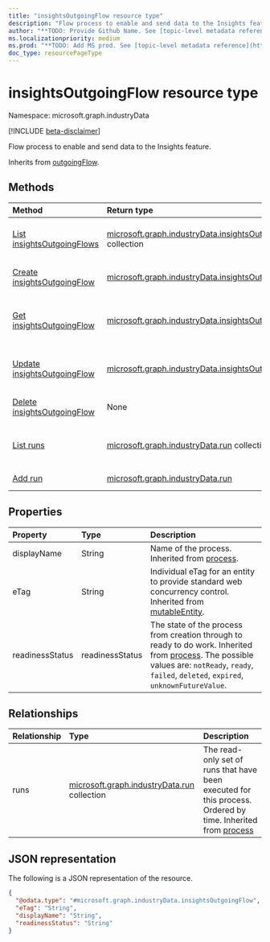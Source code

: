 ```yaml
---
title: "insightsOutgoingFlow resource type"
description: "Flow process to enable and send data to the Insights feature."
author: "**TODO: Provide Github Name. See [topic-level metadata reference](https://msgo.azurewebsites.net/add/document/guidelines/metadata.html#topic-level-metadata)**"
ms.localizationpriority: medium
ms.prod: "**TODO: Add MS prod. See [topic-level metadata reference](https://msgo.azurewebsites.net/add/document/guidelines/metadata.html#topic-level-metadata)**"
doc_type: resourcePageType
---
```


# insightsOutgoingFlow resource type

Namespace: microsoft.graph.industryData

[!INCLUDE [beta-disclaimer](../../includes/beta-disclaimer.md)]

Flow process to enable and send data to the Insights feature.


Inherits from [outgoingFlow](../resources/industrydata-outgoingflow.md).

## Methods
|Method|Return type|Description|
|:---|:---|:---|
|[List insightsOutgoingFlows](../api/industrydata-insightsoutgoingflow-list.md)|[microsoft.graph.industryData.insightsOutgoingFlow](../resources/industrydata-insightsoutgoingflow.md) collection|Get a list of the [insightsOutgoingFlow](../resources/industrydata-insightsoutgoingflow.md) objects and their properties.|
|[Create insightsOutgoingFlow](../api/industrydata-industrydatahub-post-insightsoutgoingflow.md)|[microsoft.graph.industryData.insightsOutgoingFlow](../resources/industrydata-insightsoutgoingflow.md)|Create a new [insightsOutgoingFlow](../resources/industrydata-insightsoutgoingflow.md) object.|
|[Get insightsOutgoingFlow](../api/industrydata-insightsoutgoingflow-get.md)|[microsoft.graph.industryData.insightsOutgoingFlow](../resources/industrydata-insightsoutgoingflow.md)|Read the properties and relationships of an [insightsOutgoingFlow](../resources/industrydata-insightsoutgoingflow.md) object.|
|[Update insightsOutgoingFlow](../api/industrydata-insightsoutgoingflow-update.md)|[microsoft.graph.industryData.insightsOutgoingFlow](../resources/industrydata-insightsoutgoingflow.md)|Update the properties of an [insightsOutgoingFlow](../resources/industrydata-insightsoutgoingflow.md) object.|
|[Delete insightsOutgoingFlow](../api/industrydata-insightsoutgoingflow-delete.md)|None|Deletes an [insightsOutgoingFlow](../resources/industrydata-insightsoutgoingflow.md) object.|
|[List runs](../api/industrydata-insightsoutgoingflow-list-runs.md)|[microsoft.graph.industryData.run](../resources/industrydata-run.md) collection|Get the run resources from the runs navigation property.|
|[Add run](../api/industrydata-insightsoutgoingflow-post-runs.md)|[microsoft.graph.industryData.run](../resources/industrydata-run.md)|Add runs by posting to the runs collection.|

## Properties
|Property|Type|Description|
|:---|:---|:---|
|displayName|String|Name of the process. Inherited from [process](../resources/industrydata-process.md).|
|eTag|String|Individual eTag for an entity to provide standard web concurrency control. Inherited from [mutableEntity](../resources/industrydata-mutableentity.md).|
|readinessStatus|readinessStatus|The state of the process from creation through to ready to do work. Inherited from [process](../resources/industrydata-process.md). The possible values are: `notReady`, `ready`, `failed`, `deleted`, `expired`, `unknownFutureValue`.|

## Relationships
|Relationship|Type|Description|
|:---|:---|:---|
|runs|[microsoft.graph.industryData.run](../resources/industrydata-run.md) collection|The read-only set of runs that have been executed for this process. Ordered by time. Inherited from [process](../resources/process.md)|

## JSON representation
The following is a JSON representation of the resource.
<!-- {
  "blockType": "resource",
  "keyProperty": "id",
  "@odata.type": "microsoft.graph.industryData.insightsOutgoingFlow",
  "baseType": "microsoft.graph.industryData.outgoingFlow",
  "openType": false
}
-->
``` json
{
  "@odata.type": "#microsoft.graph.industryData.insightsOutgoingFlow",
  "eTag": "String",
  "displayName": "String",
  "readinessStatus": "String"
}
```

